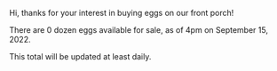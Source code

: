 Hi, thanks for your interest in buying eggs on our front porch!

There are 0 dozen eggs available for sale, as of 4pm on September 15, 2022.

This total will be updated at least daily.




<!---
EggsOnTheFrontPorch/EggsOnTheFrontPorch is a ✨ special ✨ repository because its `README.md` (this file) appears on your GitHub profile.
You can click the Preview link to take a look at your changes.
--->
